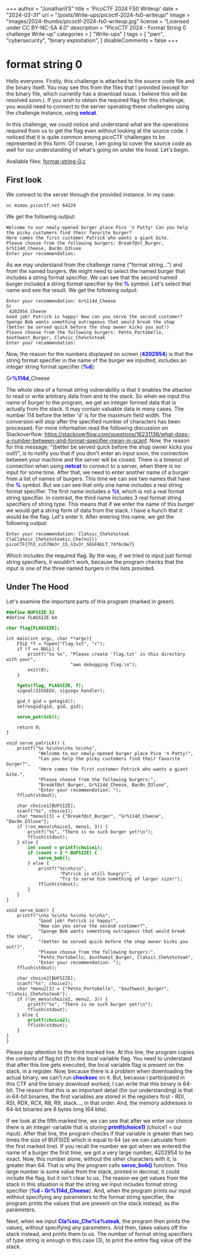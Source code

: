 +++
author = "JonathanYS"
title = 'PicoCTF 2024 FS0 Writeup'
date = "2024-03-31"
url = "/posts/Write-ups/picoctf-2024-fs0-writeup/"
image = "images/2024-thumbs/picoctf-2024-fs0-writeup.jpg"
license = "Licensed under CC BY-NC-SA 4.0"
description = "PicoCTF 2024 - Format String 0 challenge Write-up"
categories = [
    "Write-ups"
]
tags = [
    "pwn",
    "cybersecurity",
	"binary exploitation",
]
disableComments = false
+++


# format string 0
Hello everyone.
Firstly, this challenge is attached to the source code file and the binary itself. You may see this from the files that I provided (except for the binary file, which currently has a download issue. I believe this will be resolved soon.). If you wish to obtain the required flag for this challenge, you would need to connect to the server operating these challenges using the challenge instance, using <b style="color:blue;">netcat</b>.

In this challenge, we could notice and understand what are the operations required from us to get the flag even without looking at the source code. I noticed that it is quite common among picoCTF challenges to be represented in this form. Of course, I am going to cover the source code as well for our understanding of what's going on under the hood.
Let's begin.

Available files: [format-string-0.c](/attached_files/writeups/2024/picoctf-2024-fs0-writeup/format-string-0.c)

## First look
We connect to the server through the provided instance. In my case:
```
nc mimas.picoctf.net 64224
```
We get the following output:
```
Welcome to our newly-opened burger place Pico 'n Patty! Can you help the picky customers find their favorite burger?
Here comes the first customer Patrick who wants a giant bite.
Please choose from the following burgers: Breakf@st_Burger, Gr%114d_Cheese, Bac0n_D3luxe
Enter your recommendation:
```
As we may understand from the challenge name ("format string...") and from the named burgers. We might need to select the named burger that includes a string format specifier. We can see that the second named burger included a string format specifier by the <b style="color:blue;">%</b> symbol. Let's select that name and see the result. We get the following output:
```
Enter your recommendation: Gr%114d_Cheese
Gr
 4202954_Cheese
Good job! Patrick is happy! Now can you serve the second customer?
Sponge Bob wants something outrageous that would break the shop (better be served quick before the shop owner kicks you out!)
Please choose from the following burgers: Pe%to_Portobello, $outhwest_Burger, Cla%sic_Che%s%steak
Enter your recommendation:
```
Now, the reason for the numbers displayed on screen (<b style="color:blue;">4202954</b>) is that the string format specifier in the name of the burger we inputted, includes an integer string format specifier (<b style="color:blue;">%d</b>):

Gr<b style="color:blue;">%114d</b>_Cheese

The whole idea of a format string vulnerability is that it enables the attacker to read or write arbitrary data from and to the stack. So when we input this name of burger to the program, we get an integer formed data that is actually from the stack. It may contain valuable data in many cases.
The number 114 before the letter 'd' is for the maximum field width. The conversion will stop after the specified number of characters has been processed. For more information read the following discussion on Stackoverflow: https://stackoverflow.com/questions/16231136/what-does-a-number-between-and-format-specifier-mean-in-scanf.
Now, the reason for this message: "(better be served quick before the shop owner kicks you out!)", is to notify you that if you don't enter an input soon, the connection between your machine and the server will be closed. There is a timeout of connection when using <b style="color:blue;">netcat</b> to connect to a server, when there is no input for some time. After that, we need to enter another name of a burger from a list of names of burgers. This time we can see two names that have the <b style="color:blue;">%</b> symbol. But we can see that only one name includes a real string format specifier. The first name includes a <b style="color:blue;">%t</b>, which is not a real format string specifier. In contrast, the third name includes 3 real format string specifiers of string type. This means that if we enter the name of this burger we would get a string form of data from the stack. I have a hunch that it would be the flag. Let's enter it. After entering this name, we get the following output:
```
Enter your recommendation: Cla%sic_Che%s%steak
ClaCla%sic_Che%s%steakic_Che(null)
picoCTF{7h3_cu570m3r_15_n3v3r_SEGFAULT_74f6c0e7}
```
Which includes the required flag.
By the way, if we tried to input just format string specifiers, it wouldn't work, because the program checks that the input is one of the three named burgers in the lists provided.

## Under The Hood
Let's examine the important parts of this program (marked in green).
<pre><code><b style="color:green;">#define BUFSIZE 32</b>
#define FLAGSIZE 64

<b style="color:green;">char flag[FLAGSIZE];</b>

int main(int argc, char **argv){
    FILE *f = fopen("flag.txt", "r");
    if (f == NULL) {
        printf("%s %s", "Please create 'flag.txt' in this directory with your",
                        "own debugging flag.\n");
        exit(0);
    }

    <b style="color:green;">fgets(flag, FLAGSIZE, f);</b>
    signal(SIGSEGV, sigsegv_handler);

    gid_t gid = getegid();
    setresgid(gid, gid, gid);

    <b style="color:green;">serve_patrick();</b>
  
    return 0;
}

void serve_patrick() {
    printf("%s %s\n%s\n%s %s\n%s",
            "Welcome to our newly-opened burger place Pico 'n Patty!",
            "Can you help the picky customers find their favorite burger?",
            "Here comes the first customer Patrick who wants a giant bite.",
            "Please choose from the following burgers:",
            "Breakf@st_Burger, Gr%114d_Cheese, Bac0n_D3luxe",
            "Enter your recommendation: ");
    fflush(stdout);

    char choice1[BUFSIZE];
    scanf("%s", choice1);
    char *menu1[3] = {"Breakf@st_Burger", "Gr%114d_Cheese", "Bac0n_D3luxe"};
    if (!on_menu(choice1, menu1, 3)) {
        printf("%s", "There is no such burger yet!\n");
        fflush(stdout);
    } else {
        <b style="color:green;">int count = printf(choice1);
        if (count > 2 * BUFSIZE) {
            serve_bob();
        }</b> else {
            printf("%s\n%s\n",
                    "Patrick is still hungry!",
                    "Try to serve him something of larger size!");
            fflush(stdout);
        }
    }
}

void serve_bob() {
    printf("\n%s %s\n%s %s\n%s %s\n%s",
            "Good job! Patrick is happy!",
            "Now can you serve the second customer?",
            "Sponge Bob wants something outrageous that would break the shop",
            "(better be served quick before the shop owner kicks you out!)",
            "Please choose from the following burgers:",
            "Pe%to_Portobello, $outhwest_Burger, Cla%sic_Che%s%steak",
            "Enter your recommendation: ");
    fflush(stdout);

    char choice2[BUFSIZE];
    scanf("%s", choice2);
    char *menu2[3] = {"Pe%to_Portobello", "$outhwest_Burger", "Cla%sic_Che%s%steak"};
    if (!on_menu(choice2, menu2, 3)) {
        printf("%s", "There is no such burger yet!\n");
        fflush(stdout);
    } else {
        <b style="color:green;">printf(choice2);</b>
        fflush(stdout);
    }
}
}</code></pre>
Please pay attention to the third marked line. At this line, the program copies the contents of flag.txt (f) to the local variable flag. You need to understand that after this line gets executed, the local variable flag is present on the stack, in a register. Now, because there is a problem when downloading the actual binary, we can't run <b style="color:blue;">checksec</b> on it. But, because I participated in this CTF and the binary download worked, I can write that this binary is 64-bit. The reason that this is an important detail (for our understanding) is that in 64-bit binaries, the first variables are stored in the registers first - RDI, RSI, RDX, RCX, R8, R9, stack..., in that order. And, the memory addresses in 64-bit binaries are 8 bytes long (64 bits).

If we look at the fifth marked line, we can see that after we enter our choice there is an integer variable that is storing <b style="color:blue;">printf(choice1)</b> (choice1 = our input). After that line, the program checks if that variable is greater than two times the size of BUFSIZE which is equal to 64 (as we can calculate from the first marked line). If you recall the number we got when we entered the name of a burger the first time, we got a very large number, 4202954 to be exact. Now, this number alone, without the other characters with it, is greater than 64. That is why the program calls <b style="color:blue;">serve_bob()</b> function. This large number is some value from the stack, printed in decimal, it could include the flag, but it isn't clear to us. The reason we get values from the stack in this situation is that the string we input includes format string specifier (<b style="color:blue;">%d - Gr%114d_Cheese</b>). And, when the program prints our input without specifying any parameters to the format string specifier, the program prints the values that are present on the stack instead, as the parameters.

Next, when we input <b style="color:blue;">Cla%sic_Che%s%steak</b>, the program then prints the values, without specifying any parameters. And then, takes values off the stack instead, and prints them to us. The number of format string specifiers of type string is enough in this case (3), to print the entire flag value off the stack.
